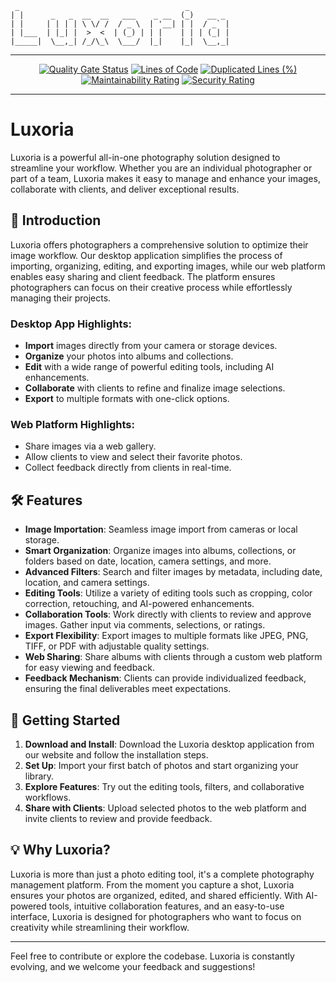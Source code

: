```
 _                                     _         
| |      _   _  __  __   ___    _ __  (_)   __ _ 
| |     | | | | \ \/ /  / _ \  | '__| | |  / _` |
| |___  | |_| |  >  <  | (_) | | |    | | | (_| |
|_____|  \__,_| /_/\_\  \___/  |_|    |_|  \__,_|
```
----------------  

<div align="center">

[![Quality Gate Status](https://sonarqube.bluepelicandev.com/api/project_badges/measure?project=Luxoria-Desktop&metric=alert_status&token=sqb_c59d628d8e6087f1d92691a8b5027264ad1405bd)](https://sonarqube.bluepelicandev.com/dashboard?id=Luxoria-Desktop) [![Lines of Code](https://sonarqube.bluepelicandev.com/api/project_badges/measure?project=Luxoria-Desktop&metric=ncloc&token=sqb_c59d628d8e6087f1d92691a8b5027264ad1405bd)](https://sonarqube.bluepelicandev.com/dashboard?id=Luxoria-Desktop) [![Duplicated Lines (%)](https://sonarqube.bluepelicandev.com/api/project_badges/measure?project=Luxoria-Desktop&metric=duplicated_lines_density&token=sqb_c59d628d8e6087f1d92691a8b5027264ad1405bd)](https://sonarqube.bluepelicandev.com/dashboard?id=Luxoria-Desktop) [![Maintainability Rating](https://sonarqube.bluepelicandev.com/api/project_badges/measure?project=Luxoria-Desktop&metric=sqale_rating&token=sqb_c59d628d8e6087f1d92691a8b5027264ad1405bd)](https://sonarqube.bluepelicandev.com/dashboard?id=Luxoria-Desktop) [![Security Rating](https://sonarqube.bluepelicandev.com/api/project_badges/measure?project=Luxoria-Desktop&metric=security_rating&token=sqb_c59d628d8e6087f1d92691a8b5027264ad1405bd)](https://sonarqube.bluepelicandev.com/dashboard?id=Luxoria-Desktop)

</div>

----------------

# Luxoria

Luxoria is a powerful all-in-one photography solution designed to streamline your workflow. Whether you are an individual photographer or part of a team, Luxoria makes it easy to manage and enhance your images, collaborate with clients, and deliver exceptional results.

## 📸 **Introduction**

Luxoria offers photographers a comprehensive solution to optimize their image workflow. Our desktop application simplifies the process of importing, organizing, editing, and exporting images, while our web platform enables easy sharing and client feedback. The platform ensures photographers can focus on their creative process while effortlessly managing their projects.

### **Desktop App Highlights**:
- **Import** images directly from your camera or storage devices.
- **Organize** your photos into albums and collections.
- **Edit** with a wide range of powerful editing tools, including AI enhancements.
- **Collaborate** with clients to refine and finalize image selections.
- **Export** to multiple formats with one-click options.

### **Web Platform Highlights**:
- Share images via a web gallery.
- Allow clients to view and select their favorite photos.
- Collect feedback directly from clients in real-time.

## 🛠️ **Features**

- **Image Importation**: Seamless image import from cameras or local storage.
- **Smart Organization**: Organize images into albums, collections, or folders based on date, location, camera settings, and more.
- **Advanced Filters**: Search and filter images by metadata, including date, location, and camera settings.
- **Editing Tools**: Utilize a variety of editing tools such as cropping, color correction, retouching, and AI-powered enhancements.
- **Collaboration Tools**: Work directly with clients to review and approve images. Gather input via comments, selections, or ratings.
- **Export Flexibility**: Export images to multiple formats like JPEG, PNG, TIFF, or PDF with adjustable quality settings.
- **Web Sharing**: Share albums with clients through a custom web platform for easy viewing and feedback.
- **Feedback Mechanism**: Clients can provide individualized feedback, ensuring the final deliverables meet expectations.

## 🚀 **Getting Started**

1. **Download and Install**: Download the Luxoria desktop application from our website and follow the installation steps.
2. **Set Up**: Import your first batch of photos and start organizing your library.
3. **Explore Features**: Try out the editing tools, filters, and collaborative workflows.
4. **Share with Clients**: Upload selected photos to the web platform and invite clients to review and provide feedback.

## 💡 **Why Luxoria?**

Luxoria is more than just a photo editing tool, it's a complete photography management platform. From the moment you capture a shot, Luxoria ensures your photos are organized, edited, and shared efficiently. With AI-powered tools, intuitive collaboration features, and an easy-to-use interface, Luxoria is designed for photographers who want to focus on creativity while streamlining their workflow.

---

Feel free to contribute or explore the codebase. Luxoria is constantly evolving, and we welcome your feedback and suggestions!